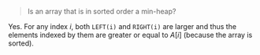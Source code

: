 > Is an array that is in sorted order a min-heap?

Yes. For any index $i$, both `LEFT(i)` and `RIGHT(i)` are larger and thus the
elements indexed by them are greater or equal to $A[i]$ (because the array is
sorted).
